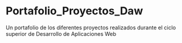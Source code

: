 # Portafolio_Proyectos_Daw
Un portafolio de los diferentes proyectos realizados durante el ciclo superior de Desarrollo de Aplicaciones Web
